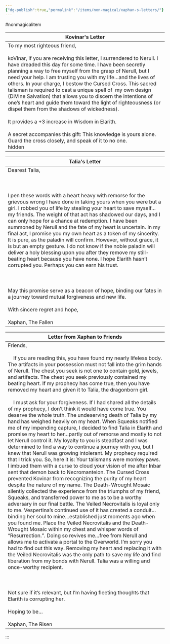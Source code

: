```yaml
---
{"dg-publish":true,"permalink":"/items/non-magical/xaphan-s-letters/"}
---
```



#nonmagicalitem

| Kovinar's Letter                                                                                                                                                                                                                                                                                                                                                                                                                                                                                                                                                                                                                                                                                                                                                                                                                                                                                                                                                                                                                                                                                                                                                                                                                                                                                                                                                                                                                                                                                                                                                                                                    |
| ------------------------------------------------------------------------------------------------------------------------------------------------------------------------------------------------------------------------------------------------------------------------------------------------------------------------------------------------------------------------------------------------------------------------------------------------------------------------------------------------------------------------------------------------------------------------------------------------------------------------------------------------------------------------------------------------------------------------------------------------------------------------------------------------------------------------------------------------------------------------------------------------------------------------------------------------------------------------------------------------------------------------------------------------------------------------------------------------------------------------------------------------------------------------------------------------------------------------------------------------------------------------------------------------------------------------------------------------------------------------------------------------------------------------------------------------------------------------------------------------------------------------------------------------------------------------------------------------------------------- |
| To my most righteous friend, <br><br>koVInar, if you are receiving this letter, I surrendered to Nerull. I have dreaded this day for some time. I have been secretly planning a way to free myself from the grasp of Nerull, but I need your help. I am trusting you with my life…and the lives of others. In your charge, I bestow the Cursed Cross. This sacred talisman is required to cast a unique spell of  my own design (DiVIne Salvation) that allows you to discern the intentions of one’s heart and guide them toward the light of righteousness (or dispel them from the shadows of wickedness). <br><br>It provides a +3 increase in Wisdom in Elarith.<br><br>A secret accompanies this gift: This knowledge is yours alone. Guard the cross closely, and speak of it to no one. <br>hidden

| Talia's Letter                                                                                                                                                                                                                                                                                                                                                                                                                                                                                                                                                                                                                                                                                                                                                                                                                                                                                                                                                                                      |
| --------------------------------------------------------------------------------------------------------------------------------------------------------------------------------------------------------------------------------------------------------------------------------------------------------------------------------------------------------------------------------------------------------------------------------------------------------------------------------------------------------------------------------------------------------------------------------------------------------------------------------------------------------------------------------------------------------------------------------------------------------------------------------------------------------------------------------------------------------------------------------------------------------------------------------------------------------------------------------------------------- |
| Dearest Talia,<br><br>  <br><br>I pen these words with a heart heavy with remorse for the grievous wrong I have done in taking yours when you were but a girl. I robbed you of life by stealing your heart to save myself…my friends. The weight of that act has shadowed our days, and I can only hope for a chance at redemption. I have been summoned by Nerull and the fate of my heart is uncertain. In my final act, I promise you my own heart as a token of my sincerity. It is pure, as the paladin will confirm. However, without grace, it is but an empty gesture. I do not know if the noble paladin will deliver a holy blessing upon you after they remove my still-beating heart because you have none. I hope Elarith hasn’t corrupted you. Perhaps you can earn his trust.<br><br>  <br><br>May this promise serve as a beacon of hope, binding our fates in a journey toward mutual forgiveness and new life.<br><br>With sincere regret and hope,  <br>  <br>Xaphan, The Fallen |

| Letter from Xaphan to Friends                                                                                                                                                                                                                                                                                                                                                                                                                                                                                                                                                                                                                                                                                                                                                                                                                                                                                                                                                                                                                                                                                                                                                                                                                                                                                                                                                                                                                                                                                                                                                                                                                                                                                                                                                                                                                                                                                                                                                                                                                                                                                                                                                                                                                                                   |
| ------------------------------------------------------------------------------------------------------------------------------------------------------------------------------------------------------------------------------------------------------------------------------------------------------------------------------------------------------------------------------------------------------------------------------------------------------------------------------------------------------------------------------------------------------------------------------------------------------------------------------------------------------------------------------------------------------------------------------------------------------------------------------------------------------------------------------------------------------------------------------------------------------------------------------------------------------------------------------------------------------------------------------------------------------------------------------------------------------------------------------------------------------------------------------------------------------------------------------------------------------------------------------------------------------------------------------------------------------------------------------------------------------------------------------------------------------------------------------------------------------------------------------------------------------------------------------------------------------------------------------------------------------------------------------------------------------------------------------------------------------------------------------------------------------------------------------------------------------------------------------------------------------------------------------------------------------------------------------------------------------------------------------------------------------------------------------------------------------------------------------------------------------------------------------------------------------------------------------------------------------------------------------- |
| Friends,<br><br>    If you are reading this, you have found my nearly lifeless body. The artifacts in your possession must not fall into the grim hands of Nerull. The chest you seek is not one to contain gold, jewels, and artifacts. The chest you seek previously contained my beating heart. If my prophecy has come true, then you have removed my heart and given it to Talia, the dragonborn girl.<br><br>    I must ask for your forgiveness. If I had shared all the details of my prophecy, I don’t think it would have come true. You deserve the whole truth. The undeserving death of Talia by my hand has weighed heavily on my heart. When Squeaks notified me of my impending capture, I decided to find Talia in Elarith and promise my heart to her…partly out of remorse and mostly to not let Nerull control it. My loyalty to you is steadfast and I was determined to find a way to continue a journey with you, but I knew that Nerull was growing intolerant. My prophecy required that I trick you. So, here it is: Your talismans were monkey paws. I imbued them with a curse to cloud your vision of me after Inbar sent that demon back to Necromanteion. The Cursed Cross prevented Kovinar from recognizing the purity of my heart despite the nature of my name. The Death-Wrought Mosaic silently collected the experience from the triumphs of my friend, Squeaks, and transferred power to me as to be a worthy adversary in our final battle. The Veiled Necrovitalis is loyal only to me. Vespertina’s continued use of it has created a conduit…binding her soul to mine…established just moments ago when you found me. Place the Veiled Necrovitalis and the Death-Wrought Mosaic within my chest and whisper words of “Resurrection.”. Doing so revives me…free from Nerull and allows me to activate a portal to the Overworld. I’m sorry you had to find out this way. Removing my heart and replacing it with the Veiled Necrovitalis was the only path to save my life and find liberation from my bonds with Nerull. Talia was a willing and once-worthy recipient. <br><br>  <br><br>Not sure if it’s relevant, but I’m having fleeting thoughts that Elarith is corrupting her.<br><br>Hoping to be…<br><br>Xaphan, The Risen |
:::